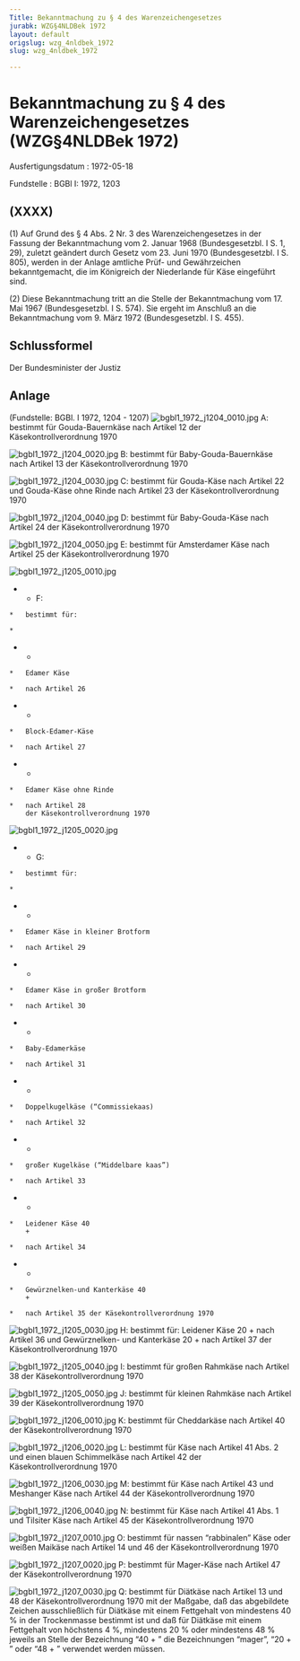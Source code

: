 ```yaml
---
Title: Bekanntmachung zu § 4 des Warenzeichengesetzes
jurabk: WZG§4NLDBek 1972
layout: default
origslug: wzg_4nldbek_1972
slug: wzg_4nldbek_1972

---
```


# Bekanntmachung zu § 4 des Warenzeichengesetzes (WZG§4NLDBek 1972)

Ausfertigungsdatum
:   1972-05-18

Fundstelle
:   BGBl I: 1972, 1203

## (XXXX)

(1) Auf Grund des § 4 Abs. 2 Nr. 3 des Warenzeichengesetzes in der
Fassung der Bekanntmachung vom 2. Januar 1968 (Bundesgesetzbl. I S. 1,
29), zuletzt geändert durch Gesetz vom 23. Juni 1970 (Bundesgesetzbl.
I S. 805), werden in der Anlage amtliche Prüf- und Gewährzeichen
bekanntgemacht, die im Königreich der Niederlande für Käse eingeführt
sind.

(2)
Diese Bekanntmachung tritt an die Stelle der Bekanntmachung vom 17.
Mai 1967 (Bundesgesetzbl. I S. 574).              Sie ergeht im
Anschluß an die Bekanntmachung vom 9. März 1972 (Bundesgesetzbl. I S.
455).

## Schlussformel

Der Bundesminister der Justiz

## Anlage

(Fundstelle: BGBl. I 1972, 1204 - 1207)
![bgbl1_1972_j1204_0010.jpg](bgbl1_1972_j1204_0010.jpg)
A:  bestimmt für Gouda-Bauernkäse nach Artikel 12 der
    Käsekontrollverordnung 1970



![bgbl1_1972_j1204_0020.jpg](bgbl1_1972_j1204_0020.jpg)
B:  bestimmt für Baby-Gouda-Bauernkäse nach Artikel 13 der
    Käsekontrollverordnung 1970



![bgbl1_1972_j1204_0030.jpg](bgbl1_1972_j1204_0030.jpg)
C:  bestimmt für Gouda-Käse nach Artikel 22 und Gouda-Käse ohne Rinde nach
    Artikel 23 der Käsekontrollverordnung 1970



![bgbl1_1972_j1204_0040.jpg](bgbl1_1972_j1204_0040.jpg)
D:  bestimmt für Baby-Gouda-Käse nach Artikel 24 der
    Käsekontrollverordnung 1970



![bgbl1_1972_j1204_0050.jpg](bgbl1_1972_j1204_0050.jpg)
E:  bestimmt für Amsterdamer Käse nach Artikel 25 der
    Käsekontrollverordnung 1970



![bgbl1_1972_j1205_0010.jpg](bgbl1_1972_j1205_0010.jpg)
*    *   F:

    *   bestimmt für:

    *

*    *
    *   Edamer Käse

    *   nach Artikel 26


*    *
    *   Block-Edamer-Käse

    *   nach Artikel 27


*    *
    *   Edamer Käse ohne Rinde

    *   nach Artikel 28
        der Käsekontrollverordnung 1970



![bgbl1_1972_j1205_0020.jpg](bgbl1_1972_j1205_0020.jpg)
*    *   G:

    *   bestimmt für:

    *

*    *
    *   Edamer Käse in kleiner Brotform

    *   nach Artikel 29


*    *
    *   Edamer Käse in großer Brotform

    *   nach Artikel 30


*    *
    *   Baby-Edamerkäse

    *   nach Artikel 31


*    *
    *   Doppelkugelkäse (“Commissiekaas)

    *   nach Artikel 32


*    *
    *   großer Kugelkäse (“Middelbare kaas”)

    *   nach Artikel 33


*    *
    *   Leidener Käse 40
        +

    *   nach Artikel 34


*    *
    *   Gewürznelken-und Kanterkäse 40
        +

    *   nach Artikel 35 der Käsekontrollverordnung 1970



![bgbl1_1972_j1205_0030.jpg](bgbl1_1972_j1205_0030.jpg)
H:  bestimmt für: Leidener Käse 20
    +                    nach Artikel 36 und Gewürznelken- und Kanterkäse
    20
    +                    nach Artikel 37 der Käsekontrollverordnung 1970



![bgbl1_1972_j1205_0040.jpg](bgbl1_1972_j1205_0040.jpg)
I:  bestimmt für großen Rahmkäse nach Artikel 38 der
    Käsekontrollverordnung 1970



![bgbl1_1972_j1205_0050.jpg](bgbl1_1972_j1205_0050.jpg)
J:  bestimmt für kleinen Rahmkäse nach Artikel 39 der
    Käsekontrollverordnung 1970



![bgbl1_1972_j1206_0010.jpg](bgbl1_1972_j1206_0010.jpg)
K:  bestimmt für Cheddarkäse nach Artikel 40 der Käsekontrollverordnung
    1970



![bgbl1_1972_j1206_0020.jpg](bgbl1_1972_j1206_0020.jpg)
L:  bestimmt für Käse nach Artikel 41 Abs. 2 und einen blauen Schimmelkäse
    nach Artikel 42 der Käsekontrollverordnung 1970



![bgbl1_1972_j1206_0030.jpg](bgbl1_1972_j1206_0030.jpg)
M:  bestimmt für Käse nach Artikel 43 und Meshanger Käse nach Artikel 44
    der Käsekontrollverordnung 1970



![bgbl1_1972_j1206_0040.jpg](bgbl1_1972_j1206_0040.jpg)
N:  bestimmt für Käse nach Artikel 41 Abs. 1 und Tilsiter Käse nach
    Artikel 45 der Käsekontrollverordnung 1970



![bgbl1_1972_j1207_0010.jpg](bgbl1_1972_j1207_0010.jpg)
O:  bestimmt für nassen “rabbinalen” Käse oder weißen Maikäse nach Artikel
    14 und 46 der Käsekontrollverordnung 1970



![bgbl1_1972_j1207_0020.jpg](bgbl1_1972_j1207_0020.jpg)
P:  bestimmt für Mager-Käse nach Artikel 47 der Käsekontrollverordnung
    1970



![bgbl1_1972_j1207_0030.jpg](bgbl1_1972_j1207_0030.jpg)
Q:  bestimmt für Diätkäse nach Artikel 13 und 48 der
    Käsekontrollverordnung 1970 mit der Maßgabe, daß das abgebildete
    Zeichen ausschließlich für Diätkäse mit einem Fettgehalt von
    mindestens 40 % in der Trockenmasse bestimmt ist und daß für Diätkäse
    mit einem Fettgehalt von höchstens 4 %, mindestens 20 % oder
    mindestens 48 % jeweils an Stelle der Bezeichnung “40
    +                   ” die Bezeichnungen “mager”, “20
    +                   ” oder “48
    +                   ” verwendet werden müssen.




